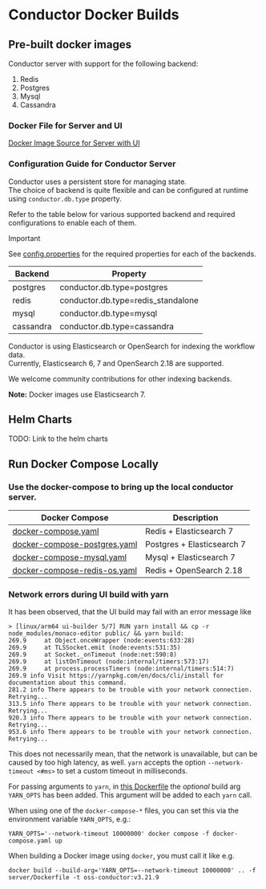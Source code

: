 
# Conductor Docker Builds

## Pre-built docker images

Conductor server with support for the following backend:
1. Redis
2. Postgres
3. Mysql
4. Cassandra

### Docker File for Server and UI

[Docker Image Source for Server with UI](server/Dockerfile)

### Configuration Guide for Conductor Server
Conductor uses a persistent store for managing state.  
The choice of backend is quite flexible and can be configured at runtime using `conductor.db.type` property.

Refer to the table below for various supported backend and required configurations to enable each of them.

> [!IMPORTANT]
> 
> See [config.properties](docker/server/config/config.properties) for the required properties for each of the backends.
>
> | Backend    | Property                           |
> |------------|------------------------------------|
> | postgres   | conductor.db.type=postgres         |
> | redis      | conductor.db.type=redis_standalone |
> | mysql      | conductor.db.type=mysql            |
> | cassandra  | conductor.db.type=cassandra        |    
>

Conductor is using Elasticsearch or OpenSearch for indexing the workflow data.  
Currently, Elasticsearch 6, 7 and OpenSearch 2.18 are supported.

We welcome community contributions for other indexing backends.

**Note:** Docker images use Elasticsearch 7.

## Helm Charts
TODO: Link to the helm charts

## Run Docker Compose Locally
### Use the docker-compose to bring up the local conductor server.

| Docker Compose                                               | Description                |
|--------------------------------------------------------------|----------------------------|
| [docker-compose.yaml](docker-compose.yaml)                   | Redis + Elasticsearch 7    |
| [docker-compose-postgres.yaml](docker-compose-postgres.yaml) | Postgres + Elasticsearch 7 |
| [docker-compose-mysql.yaml](docker-compose-mysql.yaml)    | Mysql + Elasticsearch 7    |
| [docker-compose-redis-os.yaml](docker-compose-redis-os.yaml)    | Redis + OpenSearch 2.18    |

### Network errors during UI build with yarn

It has been observed, that the UI build may fail with an error message like

```
> [linux/arm64 ui-builder 5/7] RUN yarn install && cp -r node_modules/monaco-editor public/ && yarn build:
269.9     at Object.onceWrapper (node:events:633:28)
269.9     at TLSSocket.emit (node:events:531:35)
269.9     at Socket._onTimeout (node:net:590:8)
269.9     at listOnTimeout (node:internal/timers:573:17)
269.9     at process.processTimers (node:internal/timers:514:7)
269.9 info Visit https://yarnpkg.com/en/docs/cli/install for documentation about this command.
281.2 info There appears to be trouble with your network connection. Retrying...
313.5 info There appears to be trouble with your network connection. Retrying...
920.3 info There appears to be trouble with your network connection. Retrying...
953.6 info There appears to be trouble with your network connection. Retrying...
```

This does not necessarily mean, that the network is unavailable, but can be caused by too high latency, as well. `yarn` accepts the option `--network-timeout <#ms>` to set a custom timeout in milliseconds.

For passing arguments to `yarn`, in [this Dockerfile](server/Dockerfile) the _optional_ build arg `YARN_OPTS` has been added. This argument will be added to each `yarn` call.

When using one of the `docker-compose-*` files, you can set this via the environment variable `YARN_OPTS`, e.g.:

```
YARN_OPTS='--network-timeout 10000000' docker compose -f docker-compose.yaml up
```

When building a Docker image using `docker`, you must call it like e.g.

```
docker build --build-arg='YARN_OPTS=--network-timeout 10000000' .. -f server/Dockerfile -t oss-conductor:v3.21.9
```
